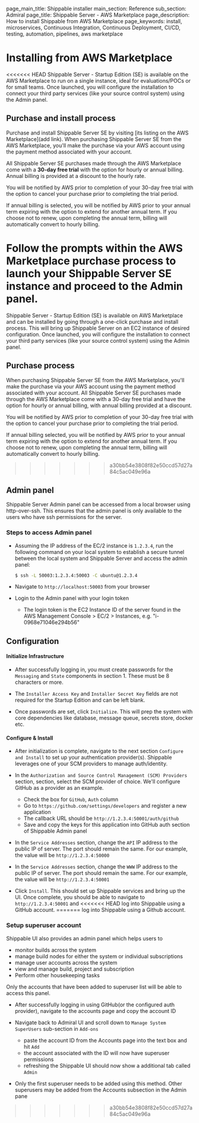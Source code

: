 page_main_title: Shippable installer
main_section: Reference
sub_section: Admiral
page_title: Shippable Server - AWS Marketplace
page_description: How to install Shippable from AWS Marketplace
page_keywords: install, microservices, Continuous Integration, Continuous Deployment, CI/CD, testing, automation, pipelines, aws marketplace

# Installing from AWS Marketplace

<<<<<<< HEAD
Shippable Server - Startup Edition (SE) is available on the AWS Marketplace to
run on a single instance, ideal for evaluations/POCs or for small teams.  Once
launched, you will configure the installation to connect your third party
services (like your source control system) using the Admin panel.

## Purchase and install process 
Purchase and install Shippable Server SE by visiting [its listing on the AWS
Marketplace](add link). When purchasing Shippable Server SE from the AWS
Marketplace, you'll make the purchase via your AWS account using the payment
method associated with your account. 

All Shippable Server SE purchases made through the AWS Marketplace come with a
**30-day free trial** with the option for hourly or annual billing. Annual 
billing is provided at a discount to the hourly rate. 

You will be notified by AWS prior to completion of your 30-day free trial with
the option to cancel your purchase prior to completing the trial period.

If annual billing is selected, you will be notified by AWS prior to your annual
term expiring with the option to extend for another annual term. If you choose
not to renew, upon completing the annual term, billing will automatically
convert to hourly billing.

Follow the prompts within the AWS Marketplace purchase process to launch your
Shippable Server SE instance and proceed to the Admin panel.
=======
Shippable Server - Startup Edition (SE) is available on AWS Marketplace and can be installed by going
through a one-click purchase and install process. This will bring up Shippable Server on an EC2
instance of desired configuration. Once launched, you will configure the installation
to connect your third party services (like your source control system) using the Admin panel.

## Purchase process
When purchasing Shippable Server SE from the AWS Marketplace, you'll make the
purchase via your AWS account using the payment method associated with your account. All
Shippable Server SE purchases made through the AWS Marketplace come with a 30-day free trial
and have the option for hourly or annual billing, with annual billing provided at a
discount.

You will be notified by AWS prior to completion of your 30-day free trial with the option to
cancel your purchase prior to completing the trial period.

If annual billing selected, you will be notified by AWS prior to your annual term
expiring with the option to extend for another annual term. If you choose not to renew, upon
completing the annual term, billing will automatically convert to hourly billing.
>>>>>>> a30bb54e3808f82e50ccd57d27a84c5ac049e96a

## Admin panel

Shippable Server Admin panel can be accessed from a local browser using
http-over-ssh. This ensures that the admin panel is only available to the users
who have ssh permissions for the server.

### Steps to access Admin panel
- Assuming the IP address of the EC/2 instance is `1.2.3.4`, run the following
  command on your local system to establish a secure tunnel between the local
  system and Shippable Server and access the admin panel:

    ```bash
    $ ssh -L 50003:1.2.3.4:50003 -C ubuntu@1.2.3.4
    ```  

- Navigate to `http://localhost:50003` from your browser
- Login to the Admin panel with your login token
    - The login token is the EC2 Instance ID of the server found in the AWS
      Management Console > EC/2 > Instances, e.g. "i-0968e71046e294b56"

## Configuration

#### Initialize Infrastructure
- After successfully logging in, you must create passwords for the `Messaging`
  and `State` components in section 1. These must be 8 characters or more.

- The `Installer Access Key` and `Installer Secret Key` fields are not required
  for the Startup Edition and can be left blank.

- Once passwords are set, click `Initialize`. This will prep the system with
  core dependencies like database, message queue, secrets store, docker etc.

#### Configure & Install
- After initialization is complete, navigate to the next section `Configure and
  Install` to set up your authentication provider(s). Shippable leverages one 
  of your SCM providers to manage auth/identity.

- In the `Authorization and Source Control Management (SCM) Providers` section,
  section, select the SCM provider of choice. We'll configure GitHub as a
  provider as an example.
  - Check the box for `GitHub`, `Auth` column
  - Go to `https://github.com/settings/developers` and register a new
    application
  - The callback URL should be `http://1.2.3.4:50001/auth/github`
  - Save and copy the keys for this application into GitHub auth section of
    Shippable Admin panel

- In the `Service Addresses` section, change the `API` IP address to the public
  IP of server. The port should remain the same. For our example, the value
  will be `http://1.2.3.4:50000`

- In the `Service Addresses` section, change the `WWW` IP address to the public
  IP of server. The port should remain the same. For our example, the value
  will be `http://1.2.3.4:50001`

- Click `Install`. This should set up Shippable services and bring up the UI.
  Once complete, you should be able to navigate to `http://1.2.3.4:50001` and
<<<<<<< HEAD
  log into Shippable using a GitHub account.
=======
  log into Shippable using a Github account.


### Setup superuser account

Shippable UI also provides an admin panel which helps users to

- monitor builds across the system
- manage build nodes for either the system or individual subscriptions
- manage user accounts across the system
- view and manage build, project and subscription
- Perform other housekeeping tasks

Only the accounts that have been added to superuser list will be able to access
this panel.

- After successfully logging in using GitHub(or the configured auth provider), navigate to the accounts page and copy the account ID

- Navigate back to Admiral UI and scroll down to `Manage System SuperUsers`
  sub-section in `Add-ons`
  - paste the account ID from the Accounts page into the text box and hit `Add`
  - the account associated with the ID will now have superuser permissions
  - refreshing the Shippable UI should now show a additional tab called `Admin`

- Only the first superuser needs to be added using this method. Other superusers may be added from the Accounts subsection in the Admin pane
>>>>>>> a30bb54e3808f82e50ccd57d27a84c5ac049e96a
